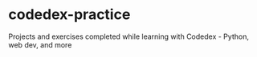 # codedex-practice
Projects and exercises completed while learning with Codedex - Python, web dev, and more
